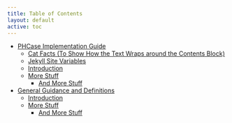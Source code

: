 ```yaml
---
title: Table of Contents
layout: default
active: toc
---
```


<!-- sidebar-wrapper  put your TOC here. like example below...-->
<div>
  <ul>
    <li>
      <a href="index.html">PHCase Implementation Guide</a>
      <ul>
        <li>
          <a href="index.html#cat-facts-to-show-how-the-text-wraps-around-the-contents-block"
            id="markdown-toc-cat-facts-to-show-how-the-text-wraps-around-the-contents-block"
            >Cat Facts (To Show How the Text Wraps around the Contents Block)</a>
        </li>
        <li>
          <a href="index.html#jekyll-site-variables" id="markdown-toc-jekyll-site-variables">Jekyll Site Variables</a>
        </li>
        <li>
          <a href="index.html#introduction" id="markdown-toc-introduction">Introduction</a>
        </li>
        <li>
          <a href="index.html#more-stuff" id="markdown-toc-more-stuff">More Stuff</a>
          <ul>
            <li>
              <a href="index.html#and-more-stuff" id="markdown-toc-and-more-stuff">And More Stuff</a>
            </li>
          </ul>
        </li>
      </ul>
    </li>
    <li>
      <a href="guidance.html" id="markdown-toc-general-guidance-and-definitions">General Guidance and Definitions</a>
      <ul>
        <li>
          <a href="guidance.html#introduction" id="markdown-toc-introduction">Introduction</a>
        </li>
        <li>
          <a href="guidance.html#more-stuff" id="markdown-toc-more-stuff">More Stuff</a>
          <ul>
            <li>
              <a href="guidance.html#and-more-stuff" id="markdown-toc-and-more-stuff">And More Stuff</a>
            </li>
          </ul>
        </li>
      </ul>
    </li>
  </ul>
</div>

